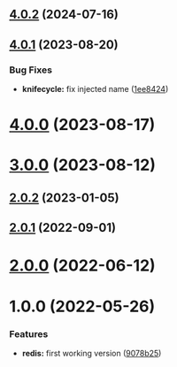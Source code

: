 ## [4.0.2](https://github.com/nfroidure/redis-kv-store/compare/v4.0.1...v4.0.2) (2024-07-16)



## [4.0.1](https://github.com/nfroidure/redis-kv-store/compare/v4.0.0...v4.0.1) (2023-08-20)


### Bug Fixes

* **knifecycle:** fix injected name ([1ee8424](https://github.com/nfroidure/redis-kv-store/commit/1ee84248923d87ed5aecf1e5cf408514c5768af6))



# [4.0.0](https://github.com/nfroidure/redis-kv-store/compare/v3.0.0...v4.0.0) (2023-08-17)



# [3.0.0](https://github.com/nfroidure/redis-kv-store/compare/v2.0.2...v3.0.0) (2023-08-12)



## [2.0.2](https://github.com/nfroidure/redis-kv-store/compare/v2.0.1...v2.0.2) (2023-01-05)



## [2.0.1](https://github.com/nfroidure/redis-kv-store/compare/v2.0.0...v2.0.1) (2022-09-01)



# [2.0.0](https://github.com/nfroidure/redis-kv-store/compare/v1.0.0...v2.0.0) (2022-06-12)



# 1.0.0 (2022-05-26)


### Features

* **redis:** first working version ([9078b25](https://github.com/nfroidure/redis-kv-store/commit/9078b255bb2d52ff6154224b6f2c013d1bb6fff8))



